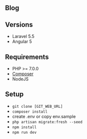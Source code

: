 ## Blog

## Versions
- Laravel 5.5
- Angular 5

## Requirements
- PHP >= 7.0.0
- [Composer](https://getcomposer.org/download/)
- NodeJS

## Setup
- `git clone [GIT_WEB_URL]`
- `composer install`
- create .env or copy env.sample
- `php artisan migrate:fresh --seed`
- `npm install`
- `npm run dev`
